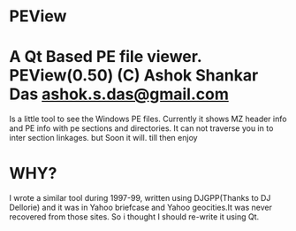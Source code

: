 # PEView
A Qt Based PE file viewer.
PEView(0.50)
(C) Ashok Shankar Das ashok.s.das@gmail.com
======
Is a little tool to see the Windows PE files.
Currently it shows MZ header info and PE info with pe sections and directories.
It can not traverse you in to inter section linkages. but Soon it will.
till then enjoy

WHY?
====
I wrote a similar tool during 1997-99, written using DJGPP(Thanks to DJ Dellorie) 
and it was in Yahoo briefcase and Yahoo geocities.It was never recovered from those sites. 
So i thought I should re-write it using Qt.
